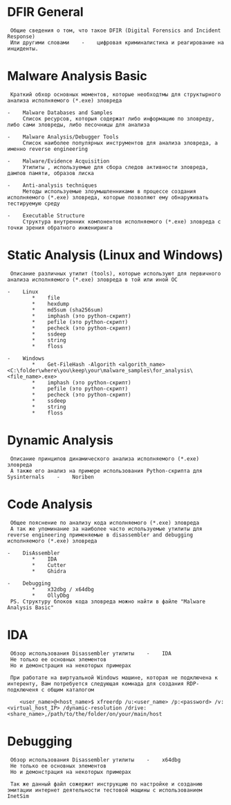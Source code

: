 #    DFIR General
     Общие сведения о том, что такое DFIR (Digital Forensics and Incident Response)
     Или другими словами    -    цифровая криминалистика и реагирование на инциденты.

#    Malware Analysis Basic
     Краткий обхор основных моментов, которые необходтмы для структырного анализа исполняемого (*.exe) зловреда

    -    Malware Databases and Samples
         Список ресурсов, которыя содержат либо информацию по зловреду, либо сами зловреды, либо песочницы для анализа

    -    Malware Analysis/Debugger Tools
         Список наиболее популярных инструментов для анализа зловреда, а именно reverse engineering

    -    Malware/Evidence Acquisition
         Утилиты , используемые для сбора следов активности зловреда, дампов памяти, образов лиска

    -    Anti-analysis techniques
         Методы используемые злоумышленниками в процессе создания исполняемого (*.exe) зловреда, которые позволяют ему обнаруживать тестируемую среду

    -    Executable Structure
         Структура внутренних компонентов исполняемого (*.exe) зловреда с точки зрения обратного инжениринга

#    Static Analysis (Linux and Windows)
     Описание различных утилит (tools), которые используют для первичного анализа исполняемого (*.exe) зловреда в той или иной ОС

    -    Linux
            *    file
            *    hexdump
            *    md5sum (sha256sum)
            *    imphash (это python-скрипт)
            *    pefile (это python-скрипт)
            *    pecheck (это python-скрипт)
            *    ssdeep
            *    string
            *    floss

    -    Windows
            *    Get-FileHash -Algorith <algorith_name> <C:\folder\where\you\keep\your\malware_samples\for_analysis\<file_name>.exe>
            *    imphash (это python-скрипт)
            *    pefile (это python-скрипт)
            *    pecheck (это python-скрипт)
            *    ssdeep
            *    string
            *    floss

#    Dynamic Analysis
     Описание принципов динамического анализа исполняемого (*.exe) зловреда
     А также его анализ на примере использования Python-скрипта для Sysinternals    -    Noriben

#    Code Analysis
     Общее пояснение по анализу кода исполняемого (*.exe) зловреда
     А так же упоминание за наиболее часто используемые утилиты для reverse engineering применяемые в disassembler and debugging исполняемого (*.exe) зловреда

    -    DisAssembler
            *    IDA
            *    Cutter
            *    Ghidra

    -    Debugging
            *    x32dbg / x64dbg
            *    OllyDbg
     PS. Структуру блоков кода зловреда можно найти в файле "Malware Analysis Basic"

#    IDA
     Обзор использования Disassembler утилиты    -    IDA
     Не только ее основных элементов
     Но и демонстрация на некоторых примерах

     При работате на виртуальной Windows машине, которая не подключена к интеренту, Вам потребуется следующая комнада для создания RDP-подключеня с общим каталогом

        <user_name>@<host_name>$ xfreerdp /u:<user_name> /p:<password> /v:<virtual_host_IP> /dynamic-resolution /drive:<share_name>,/path/to/the/folder/on/your/main/host

#    Debugging
     Обзор использования Disassembler утилиты    -    x64dbg
     Не только ее основных элементов
     Но и демонстрация на некоторых примерах

     Так же данный файл сожержит инструкцию по настройке и созданию эмитации интернет деятельности тестовой мащины с использованием InetSim
     
     
     
     
            

    
